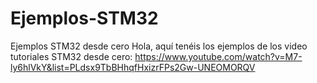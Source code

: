 # Ejemplos-STM32
Ejemplos STM32 desde cero
Hola, aquí tenéis los ejemplos de los video tutoriales STM32 desde cero:
https://www.youtube.com/watch?v=M7-ly6hlVkY&list=PLdsx9TbBHhqfHxizrFPs2Gw-UNEOMORQV
